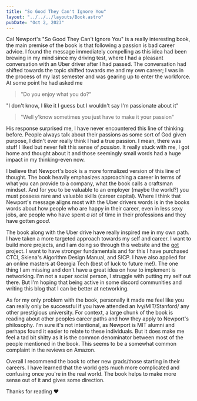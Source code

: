 ```yaml
---
title: "So Good They Can't Ignore You"
layout: "../../../layouts/Book.astro"
pubDate: "Oct 2, 2023"
---
```


Cal Newport's "So Good They Can't Ignore You" is a really interesting book, the main premise of the book is that
following a passion is bad career advice. I found the message immediately compelling as this idea had been brewing
in my mind since my driving test, where I had a pleasant conversation with an Uber driver after I had passed. The conversation had shifted towards the topic shifted towards me and my own career; I was in the process of my last semester
and was gearing up to enter the workforce. At some point he had asked me
> "Do you enjoy what you do?"

"I don't know, I like it I guess but I wouldn't say I'm passionate about it"

> "Well y'know sometimes you just have to make it your passion"

His response surprised me, I have never encountered this line of thinking before. People always talk about their passions
as some sort of God given purpose, I didn't ever really think I had a true passion. I mean, there was stuff I liked 
but never felt this sense of *passion*. It really stuck with me, I got home and thought about it and those seemingly
small words had a huge impact in my thinking-even now.

I believe that Newport's book is a more formalized version of this line of thought. The book heavily emphasizes
approaching a career in terms of what you can provide to a company, what the book calls a craftsman mindset.
And for you to be valuable to an employer (maybe the world?) you must possess rare and valuable skills (career capital).
Where I think that Newport's message aligns most with the Uber drivers words is in the books words about how people 
who are happy in their career, even in less sexy jobs, are people who have spent *a lot* of time in their professions 
and they have gotten *good*.

The book along with the Uber drive have really inspired me in my own path. I have taken a more targeted approach
towards my self and career. I want to build more projects, and I am doing so through this website and the 
[got](https://adinlukas.xyz/blog/got_day_one/) project. I want to have stronger fundamentals and for this I have 
purchased CTCI, Skiena's Algorithm Design Manual, and SICP. I have also applied for an online masters at Georgia 
Tech (best of luck to future me!). The one thing I am missing and don't have a great idea on how to implement is 
networking. I'm not a super social person, I struggle with putting my self out there. But I'm hoping that being
active in some discord communities and writing this blog that I can be better at networking.

As for my only problem with the book, personally it made me feel like you can really only be successful if you have
attended an Ivy/MIT/Stanford/ any other prestigious university. For context, a large chunk of the book is reading
about other peoples career paths and how they apply to Newport's philosophy. I'm sure it's not intentional, as
Newport is MIT alumni and perhaps found it easier to relate to these individuals. But it does make me feel a tad bit 
shitty as it is the common denominator between most of the people mentioned in the book. This seems to be a somewhat
common complaint in the reviews on Amazon.

Overall I recommend the book to other new grads/those starting in their careers. I have learned that the world gets 
much more complicated and confusing once you're in the real world. The book helps to make more sense out of it and gives
some direction. 

Thanks for reading ❤️
